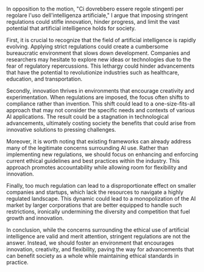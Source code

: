 In opposition to the motion, "Ci dovrebbero essere regole stingenti per regolare l'uso dell'intelligenza artificiale," I argue that imposing stringent regulations could stifle innovation, hinder progress, and limit the vast potential that artificial intelligence holds for society.

First, it is crucial to recognize that the field of artificial intelligence is rapidly evolving. Applying strict regulations could create a cumbersome bureaucratic environment that slows down development. Companies and researchers may hesitate to explore new ideas or technologies due to the fear of regulatory repercussions. This lethargy could hinder advancements that have the potential to revolutionize industries such as healthcare, education, and transportation.

Secondly, innovation thrives in environments that encourage creativity and experimentation. When regulations are imposed, the focus often shifts to compliance rather than invention. This shift could lead to a one-size-fits-all approach that may not consider the specific needs and contexts of various AI applications. The result could be a stagnation in technological advancements, ultimately costing society the benefits that could arise from innovative solutions to pressing challenges.

Moreover, it is worth noting that existing frameworks can already address many of the legitimate concerns surrounding AI use. Rather than implementing new regulations, we should focus on enhancing and enforcing current ethical guidelines and best practices within the industry. This approach promotes accountability while allowing room for flexibility and innovation.

Finally, too much regulation can lead to a disproportionate effect on smaller companies and startups, which lack the resources to navigate a highly regulated landscape. This dynamic could lead to a monopolization of the AI market by larger corporations that are better equipped to handle such restrictions, ironically undermining the diversity and competition that fuel growth and innovation.

In conclusion, while the concerns surrounding the ethical use of artificial intelligence are valid and merit attention, stringent regulations are not the answer. Instead, we should foster an environment that encourages innovation, creativity, and flexibility, paving the way for advancements that can benefit society as a whole while maintaining ethical standards in practice.